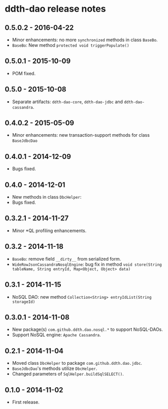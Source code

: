 ddth-dao release notes
======================

0.5.0.2 - 2016-04-22
--------------------

- Minor enhancements: no more `synchronized` methods in class `BaseBo`.
- `BaseBo`: New method `protected void triggerPopulate()`


0.5.0.1 - 2015-10-09
--------------------

- POM fixed.


0.5.0 - 2015-10-08
------------------

- Separate artifacts: `ddth-dao-core`, `ddth-dao-jdbc` and `ddth-dao-cassandra`.


0.4.0.2 - 2015-05-09
--------------------

- Minor enhancements: new transaction-support methods for class `BaseJdbcDao`


0.4.0.1 - 2014-12-09
--------------------

- Bugs fixed.


0.4.0 - 2014-12-01
------------------

- New methods in class `DbcHelper`:
- Bugs fixed.


0.3.2.1 - 2014-11-27
--------------------

- Minor *QL profiling enhancements.


0.3.2 - 2014-11-18
------------------

- `BaseBo`: remove field `__dirty__` from serialized form.
- `WideRowJsonCassandraNosqlEngine`: bug fix in method `void store(String tableName, String entryId, Map<Object, Object> data)`


0.3.1 - 2014-11-15
------------------

- NoSQL DAO: new method `Collection<String> entryIdList(String storageId)`


0.3.0.1 - 2014-11-08
--------------------

- New package(s) `com.github.ddth.dao.nosql.*` to support NoSQL-DAOs.
- Support NoSQL engine: `Apache Cassandra`.


0.2.1 - 2014-11-04
------------------

- Moved class `DbcHelper` to package `com.github.ddth.dao.jdbc`.
- `BaseJdbcDao`'s methods utilize `DbcHelper`.
- Changed parameters of `SqlHelper.buildSqlSELECT()`.


0.1.0 - 2014-11-02
------------------

- First release.

